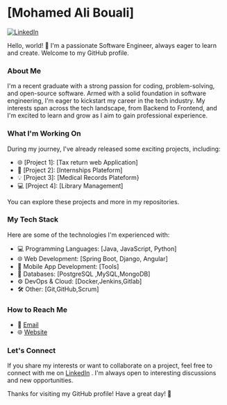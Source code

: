 
<!-- Your Name -->
# [Mohamed Ali Bouali]
[![LinkedIn](https://img.shields.io/badge/LinkedIn-Connect-blue)](https://www.linkedin.com/in/dalibouali/)


Hello, world! 👋 I'm a passionate Software Engineer, always eager to learn and create. Welcome to my GitHub profile.

### About Me

I'm a recent graduate with a strong passion for coding, problem-solving, and open-source software. Armed with a solid foundation in software engineering, I'm eager to kickstart my career in the tech industry. My interests span across the tech landscape, from Backend to Frontend, and I'm excited to learn and grow as I aim to gain professional experience.

### What I'm Working On

During my journey, I've already released some exciting projects, including:


- 🌐 [Project 1]: [Tax return web Application]
- 🚀 [Project 2]: [Internships Plateform]
- 💡 [Project 3]: [Medical Records Plateform}
- 💻 [Project 4]: [Library Management]

You can explore these projects and more in my repositories.

### My Tech Stack

Here are some of the technologies I'm experienced with:

- 💻 Programming Languages: [Java, JavaScript, Python]
- 🌐 Web Development: [Spring Boot, Django, Angular]
- 📱 Mobile App Development: [Tools]
- 🧪 Databases: [PostgreSQL ,MySQL,MongoDB]
- ⚙️ DevOps & Cloud: [Docker,Jenkins,Gitlab]
- 🛠️ Other: [Git,GitHub,Scrum]

### How to Reach Me

- 💬 [Email](mailto:boualimohamed77@gmail.com)
- 🌐 [Website](https://dalibouali.github.io/dalibouali/)

### Let's Connect

If you share my interests or want to collaborate on a project, feel free to connect with me on [LinkedIn](https://www.linkedin.com/in/dalibouali/) . I'm always open to interesting discussions and new opportunities.



Thanks for visiting my GitHub profile! Have a great day! 🚀

